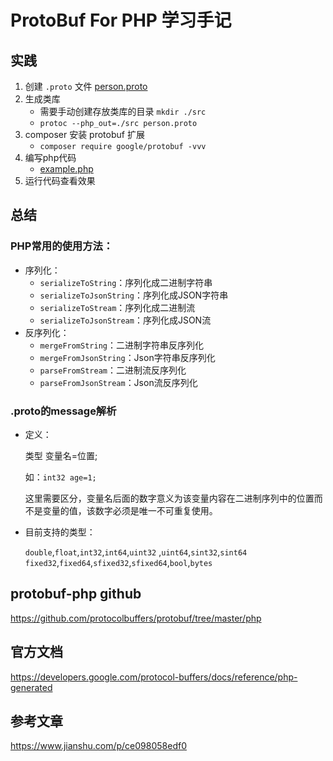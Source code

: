 # ProtoBuf For PHP 学习手记

## 实践

   1. 创建 `.proto` 文件 [person.proto](person.proto)
   2. 生成类库 
      - 需要手动创建存放类库的目录 `mkdir ./src`
      - `protoc --php_out=./src person.proto`
   3. composer 安装 protobuf 扩展
      - `composer require google/protobuf -vvv`
   4. 编写php代码
      - [example.php](example.php)
   5. 运行代码查看效果

## 总结

   ### PHP常用的使用方法：
   
   * 序列化：
      - `serializeToString`：序列化成二进制字符串
      - `serializeToJsonString`：序列化成JSON字符串 
      - `serializeToStream`：序列化成二进制流
      - `serializeToJsonStream`：序列化成JSON流 
   * 反序列化：
      - `mergeFromString`：二进制字符串反序列化
      - `mergeFromJsonString`：Json字符串反序列化
      - `parseFromStream`：二进制流反序列化
      - `parseFromJsonStream`：Json流反序列化

   ### .proto的message解析

   * 定义：

      类型 变量名=位置;

      如：`int32 age=1;`

      这里需要区分，变量名后面的数字意义为该变量内容在二进制序列中的位置而不是变量的值，该数字必须是唯一不可重复使用。
   

   * 目前支持的类型：
      
      `double`,`float`,`int32`,`int64`,`uint32` ,`uint64`,`sint32`,`sint64`
      `fixed32`,`fixed64`,`sfixed32`,`sfixed64`,`bool`,`bytes`

## protobuf-php github
https://github.com/protocolbuffers/protobuf/tree/master/php

## 官方文档
https://developers.google.com/protocol-buffers/docs/reference/php-generated

## 参考文章
https://www.jianshu.com/p/ce098058edf0
